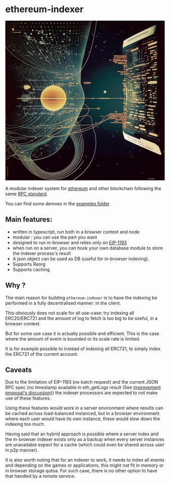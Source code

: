 # ethereum-indexer

![Indexing Anywhere](media/images/datastream.png)

A modular indexer system for [ethereum](https://ethereum.org) and other blockchain following the same [RPC standard](https://ethereum.org/en/developers/docs/apis/json-rpc/).

You can find some demoes in the [examples folder](./examples/)

## Main features:

- written in typescript, run both in a browser context and node
- modular : you can use the part you want
- designed to run in-browser and relies only on [EIP-1193](https://eips.ethereum.org/EIPS/eip-1193)
- when run on a server, you can hook your own database module to store the indexer process's result
- A json object can be used as DB (useful for in-browser indexing).
- Supports Reorg
- Supports caching

## Why ?

The main reason for building `ethereum-indexer` is to have the indexing be performed in a fully decentralised manner: in the client.

This obviously does not scale for all use-case: try indexing all ERC20/ERC721 and the amount of log to fetch is too big to be useful, in a browser context.

But for some use case it is actually possible and efficient. This is the case where the amount of event is bounded or its scale rate is limited.

It is for example possible to instead of indexing all ERC721, to simply index the ERC721 of the current account.

## Caveats

Due to the limitation of EIP-1193 (no batch request) and the current JSON RPC spec (no timestamp available in eth_getLogs result (See [improvement proposal's discussion](https://ethereum-magicians.org/t/proposal-for-adding-blocktimestamp-to-logs-object-returned-by-eth-getlogs-and-related-requests/11183))) the indexer processors are expected to not make use of these features.

Using these features would work in a server environment where results can be cached across load-balanced instanced, but in a browser environment where each user would have its own instance, these would slow down the indexing too much.

Having said that an hybrid approach is possible where a server index and the in-browser indexer exists only as a backup when every server instances are unavailable expect for a cache (which could even be shared across user in p2p manner).

It is also worth noting that for an indexer to work, it needs to index all events and depending on the games or applications, this might not fit in memory or in browser storage qutoa. For such case, there is no other option to have that handled by a remote service.

